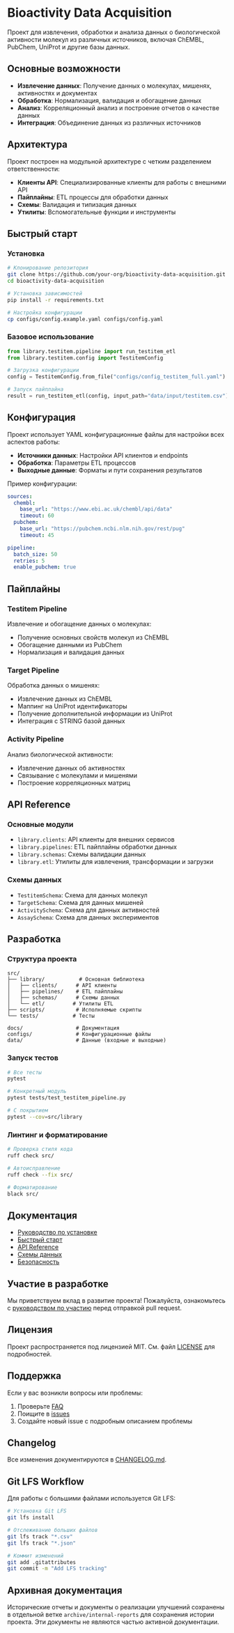# Bioactivity Data Acquisition

Проект для извлечения, обработки и анализа данных о биологической активности молекул из различных источников, включая ChEMBL, PubChem, UniProt и другие базы данных.

## Основные возможности

- **Извлечение данных**: Получение данных о молекулах, мишенях, активностях и документах
- **Обработка**: Нормализация, валидация и обогащение данных
- **Анализ**: Корреляционный анализ и построение отчетов о качестве данных
- **Интеграция**: Объединение данных из различных источников

## Архитектура

Проект построен на модульной архитектуре с четким разделением ответственности:

- **Клиенты API**: Специализированные клиенты для работы с внешними API
- **Пайплайны**: ETL процессы для обработки данных
- **Схемы**: Валидация и типизация данных
- **Утилиты**: Вспомогательные функции и инструменты

## Быстрый старт

### Установка

```bash
# Клонирование репозитория
git clone https://github.com/your-org/bioactivity-data-acquisition.git
cd bioactivity-data-acquisition

# Установка зависимостей
pip install -r requirements.txt

# Настройка конфигурации
cp configs/config.example.yaml configs/config.yaml
```

### Базовое использование

```python
from library.testitem.pipeline import run_testitem_etl
from library.testitem.config import TestitemConfig

# Загрузка конфигурации
config = TestitemConfig.from_file("configs/config_testitem_full.yaml")

# Запуск пайплайна
result = run_testitem_etl(config, input_path="data/input/testitem.csv")
```

## Конфигурация

Проект использует YAML конфигурационные файлы для настройки всех аспектов работы:

- **Источники данных**: Настройки API клиентов и endpoints
- **Обработка**: Параметры ETL процессов
- **Выходные данные**: Форматы и пути сохранения результатов

Пример конфигурации:

```yaml
sources:
  chembl:
    base_url: "https://www.ebi.ac.uk/chembl/api/data"
    timeout: 60
  pubchem:
    base_url: "https://pubchem.ncbi.nlm.nih.gov/rest/pug"
    timeout: 45

pipeline:
  batch_size: 50
  retries: 5
  enable_pubchem: true
```

## Пайплайны

### Testitem Pipeline

Извлечение и обогащение данных о молекулах:

- Получение основных свойств молекул из ChEMBL
- Обогащение данными из PubChem
- Нормализация и валидация данных

### Target Pipeline

Обработка данных о мишенях:

- Извлечение данных из ChEMBL
- Маппинг на UniProt идентификаторы
- Получение дополнительной информации из UniProt
- Интеграция с STRING базой данных

### Activity Pipeline

Анализ биологической активности:

- Извлечение данных об активностях
- Связывание с молекулами и мишенями
- Построение корреляционных матриц

## API Reference

### Основные модули

- `library.clients`: API клиенты для внешних сервисов
- `library.pipelines`: ETL пайплайны обработки данных
- `library.schemas`: Схемы валидации данных
- `library.etl`: Утилиты для извлечения, трансформации и загрузки

### Схемы данных

- `TestitemSchema`: Схема для данных молекул
- `TargetSchema`: Схема для данных мишеней
- `ActivitySchema`: Схема для данных активностей
- `AssaySchema`: Схема для данных экспериментов

## Разработка

### Структура проекта

```text
src/
├── library/           # Основная библиотека
│   ├── clients/      # API клиенты
│   ├── pipelines/    # ETL пайплайны
│   ├── schemas/      # Схемы данных
│   └── etl/         # Утилиты ETL
├── scripts/          # Исполняемые скрипты
└── tests/           # Тесты

docs/                 # Документация
configs/              # Конфигурационные файлы
data/                 # Данные (входные и выходные)
```

### Запуск тестов

```bash
# Все тесты
pytest

# Конкретный модуль
pytest tests/test_testitem_pipeline.py

# С покрытием
pytest --cov=src/library
```

### Линтинг и форматирование

```bash
# Проверка стиля кода
ruff check src/

# Автоисправление
ruff check --fix src/

# Форматирование
black src/
```

## Документация

- [Руководство по установке](how-to/installation.md)
- [Быстрый старт](tutorials/quickstart.md)
- [API Reference](reference/api/index.md)
- [Схемы данных](reference/api/schemas.md)
- [Безопасность](SECURITY_main.md)

## Участие в разработке

Мы приветствуем вклад в развитие проекта! Пожалуйста, ознакомьтесь с [руководством по участию](how-to/contribute.md) перед отправкой pull request.

## Лицензия

Проект распространяется под лицензией MIT. См. файл [LICENSE](LICENSE) для подробностей.

## Поддержка

Если у вас возникли вопросы или проблемы:

1. Проверьте [FAQ](faq.md)
2. Поищите в [issues](https://github.com/your-org/bioactivity-data-acquisition/issues)
3. Создайте новый issue с подробным описанием проблемы

## Changelog

Все изменения документируются в [CHANGELOG.md](changelog.md).

## Git LFS Workflow

Для работы с большими файлами используется Git LFS:

```bash
# Установка Git LFS
git lfs install

# Отслеживание больших файлов
git lfs track "*.csv"
git lfs track "*.json"

# Коммит изменений
git add .gitattributes
git commit -m "Add LFS tracking"
```

## Архивная документация

Исторические отчеты и документы о реализации улучшений сохранены в отдельной ветке `archive/internal-reports` для сохранения истории проекта. Эти документы не являются частью активной документации.
 
 
 
 